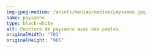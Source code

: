 ```yaml
---
img-jpeg-medium: /assets/medias/medium/paysanne.jpg
name: paysanne
type: black-white
alt: Peinture de paysanne avec des poules.
originalWidth: "703"
originalHeight: "965"
---
```

